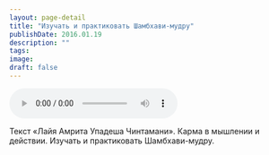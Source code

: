 ```yaml
---
layout: page-detail
title: "Изучать и практиковать Шамбхави-мудру"
publishDate: 2016.01.19
description: ""
tags:
image:
draft: false
---
```


<audio title="2016.01.19 - Изучать и практиковать Шамбхави-мудру.mp3" src="/upload/iblock/a52/a52394011ac2dbb424afcc7591972387.mp3" controls=""></audio>

 Текст «Лайя Амрита Упадеша Чинтамани». Карма в мышлении и действии. Изучать и практиковать Шамбхави-мудру. 

  
